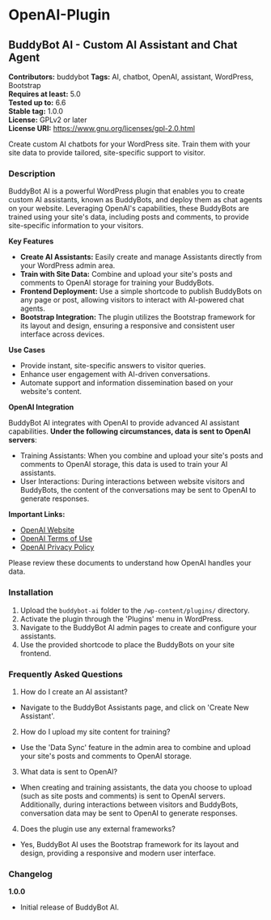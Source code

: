 # OpenAI-Plugin


## BuddyBot AI - Custom AI Assistant and Chat Agent 

**Contributors:** buddybot 
**Tags:** AI, chatbot, OpenAI, assistant, WordPress, Bootstrap  
**Requires at least:** 5.0  
**Tested up to:** 6.6  
**Stable tag:** 1.0.0  
**License:** GPLv2 or later  
**License URI:** https://www.gnu.org/licenses/gpl-2.0.html

Create custom AI chatbots for your WordPress site. Train them with your site data to provide tailored, site-specific support to visitor.

### Description 

BuddyBot AI is a powerful WordPress plugin that enables you to create custom AI assistants, known as BuddyBots, and deploy them as chat agents on your website. Leveraging OpenAI's capabilities, these BuddyBots are trained using your site's data, including posts and comments, to provide site-specific information to your visitors.

**Key Features**

* **Create AI Assistants:** Easily create and manage Assistants directly from your WordPress admin area.
* **Train with Site Data:** Combine and upload your site's posts and comments to OpenAI storage for training your BuddyBots.
* **Frontend Deployment:** Use a simple shortcode to publish BuddyBots on any page or post, allowing visitors to interact with AI-powered chat agents.
* **Bootstrap Integration:** The plugin utilizes the Bootstrap framework for its layout and design, ensuring a responsive and consistent user interface across devices.

**Use Cases** 

* Provide instant, site-specific answers to visitor queries.
* Enhance user engagement with AI-driven conversations.
* Automate support and information dissemination based on your website's content.

**OpenAI Integration**

BuddyBot AI integrates with OpenAI to provide advanced AI assistant capabilities. **Under the following circumstances, data is sent to OpenAI servers**:

* Training Assistants: When you combine and upload your site's posts and comments to OpenAI storage, this data is used to train your AI assistants.
* User Interactions: During interactions between website visitors and BuddyBots, the content of the conversations may be sent to OpenAI to generate responses.

**Important Links:**

* [OpenAI Website](https://www.openai.com)
* [OpenAI Terms of Use](https://openai.com/terms)
* [OpenAI Privacy Policy](https://openai.com/privacy)

Please review these documents to understand how OpenAI handles your data.

### Installation

1. Upload the `buddybot-ai` folder to the `/wp-content/plugins/` directory.
2. Activate the plugin through the 'Plugins' menu in WordPress.
3. Navigate to the BuddyBot AI admin pages to create and configure your assistants.
4. Use the provided shortcode to place the BuddyBots on your site frontend.

### Frequently Asked Questions

1. How do I create an AI assistant?
- Navigate to the BuddyBot Assistants page, and click on 'Create New Assistant'.

2. How do I upload my site content for training?
- Use the 'Data Sync' feature in the admin area to combine and upload your site's posts and comments to OpenAI storage.

3. What data is sent to OpenAI? 
- When creating and training assistants, the data you choose to upload (such as site posts and comments) is sent to OpenAI servers. Additionally, during interactions between visitors and BuddyBots, conversation data may be sent to OpenAI to generate responses.

4. Does the plugin use any external frameworks?
- Yes, BuddyBot AI uses the Bootstrap framework for its layout and design, providing a responsive and modern user interface.

### Changelog

**1.0.0**
* Initial release of BuddyBot AI.
